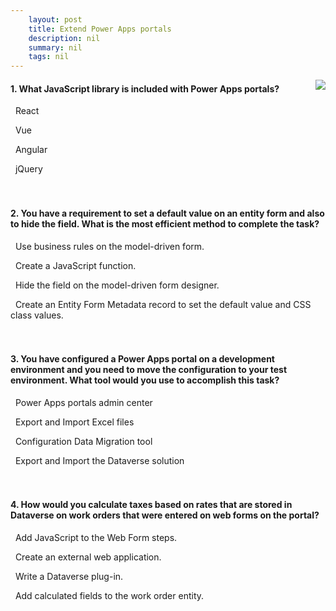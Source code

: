 ```yaml
---
    layout: post
    title: Extend Power Apps portals  
    description: nil
    summary: nil
    tags: nil
---
```



 <a target="_blank" href="https://docs.microsoft.com/en-us/learn/modules/extend-power-app-portals/7-check/"><i class="fas fa-external-link-alt"></i> </a>
 <img align="right" src="https://docs.microsoft.com/en-us/learn/achievements/extend-power-app-portals.svg">
####  1. What JavaScript library is included with Power Apps portals?


<i class='far fa-square'></i> &nbsp;&nbsp;React

<i class='far fa-square'></i> &nbsp;&nbsp;Vue

<i class='far fa-square'></i> &nbsp;&nbsp;Angular

<i class='fas fa-check-square' style='color: Dodgerblue;'></i> &nbsp;&nbsp;jQuery
<br />
<br />
<br />

####  2. You have a requirement to set a default value on an entity form and also to hide the field. What is the most efficient method to complete the task?


<i class='far fa-square'></i> &nbsp;&nbsp;Use business rules on the model-driven form.

<i class='far fa-square'></i> &nbsp;&nbsp;Create a JavaScript function.

<i class='far fa-square'></i> &nbsp;&nbsp;Hide the field on the model-driven form designer.

<i class='fas fa-check-square' style='color: Dodgerblue;'></i> &nbsp;&nbsp;Create an Entity Form Metadata record to set the default value and CSS class values.
<br />
<br />
<br />

####  3. You have configured a Power Apps portal on a development environment and you need to move the configuration to your test environment. What tool would you use to accomplish this task?


<i class='far fa-square'></i> &nbsp;&nbsp;Power Apps portals admin center

<i class='far fa-square'></i> &nbsp;&nbsp;Export and Import Excel files

<i class='fas fa-check-square' style='color: Dodgerblue;'></i> &nbsp;&nbsp;Configuration Data Migration tool

<i class='far fa-square'></i> &nbsp;&nbsp;Export and Import the Dataverse solution
<br />
<br />
<br />

####  4. How would you calculate taxes based on rates that are stored in Dataverse on work orders that were entered on web forms on the portal?


<i class='far fa-square'></i> &nbsp;&nbsp;Add JavaScript to the Web Form steps.

<i class='far fa-square'></i> &nbsp;&nbsp;Create an external web application.

<i class='fas fa-check-square' style='color: Dodgerblue;'></i> &nbsp;&nbsp;Write a Dataverse plug-in.

<i class='far fa-square'></i> &nbsp;&nbsp;Add calculated fields to the work order entity.
<br />
<br />
<br />
